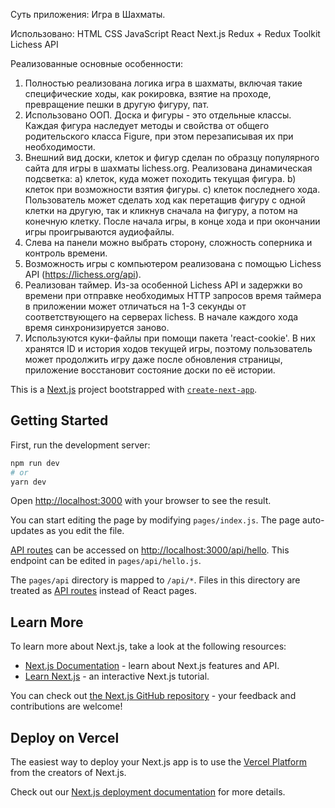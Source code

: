 
Суть приложения: Игра в Шахматы.

Использовано: 
HTML
CSS
JavaScript
React
Next.js
Redux + Redux Toolkit
Lichess API

Реализованные основные особенности:
1) Полностью реализована логика игра в шахматы, включая такие специфические ходы, как рокировка, взятие на проходе, превращение пешки в другую фигуру, пат.
2) Использовано ООП. Доска и фигуры - это отдельные классы. Каждая фигура наследует методы и свойства от общего родительского класса Figure, при этом перезаписывая их при необходимости. 
3) Внешний вид доски, клеток и фигур сделан по образцу популярного сайта для игры в шахматы lichess.org. Реализована динамическая подсветка: a) клеток, куда может походить текущая фигура. b) клеток при возможности взятия фигуры. c) клеток последнего хода. Пользователь может сделать ход как перетащив фигуру с одной клетки на другую, так и кликнув сначала на фигуру, а потом на конечную клетку. После начала игры, в конце хода и при окончании игры проигрываются аудиофайлы.
4) Слева на панели можно выбрать сторону, сложность соперника и контроль времени.
5) Возможность игры с компьютером реализована с помощью Lichess API (https://lichess.org/api).
6) Реализован таймер. Из-за особенной Lichess API и задержки во времени при отправке необходимых HTTP запросов время таймера в приложении может отличаться на 1-3 секунды от соответствующего на серверах lichess. В начале каждого хода время синхронизируется заново.
7) Используются куки-файлы при помощи пакета 'react-cookie'. В них хранятся ID и история ходов текущей игры, поэтому пользователь может продолжить игру даже после обновления страницы, приложение восстановит состояние доски по её истории.





This is a [Next.js](https://nextjs.org/) project bootstrapped with [`create-next-app`](https://github.com/vercel/next.js/tree/canary/packages/create-next-app).

## Getting Started

First, run the development server:

```bash
npm run dev
# or
yarn dev
```

Open [http://localhost:3000](http://localhost:3000) with your browser to see the result.

You can start editing the page by modifying `pages/index.js`. The page auto-updates as you edit the file.

[API routes](https://nextjs.org/docs/api-routes/introduction) can be accessed on [http://localhost:3000/api/hello](http://localhost:3000/api/hello). This endpoint can be edited in `pages/api/hello.js`.

The `pages/api` directory is mapped to `/api/*`. Files in this directory are treated as [API routes](https://nextjs.org/docs/api-routes/introduction) instead of React pages.

## Learn More

To learn more about Next.js, take a look at the following resources:

- [Next.js Documentation](https://nextjs.org/docs) - learn about Next.js features and API.
- [Learn Next.js](https://nextjs.org/learn) - an interactive Next.js tutorial.

You can check out [the Next.js GitHub repository](https://github.com/vercel/next.js/) - your feedback and contributions are welcome!

## Deploy on Vercel

The easiest way to deploy your Next.js app is to use the [Vercel Platform](https://vercel.com/new?utm_medium=default-template&filter=next.js&utm_source=create-next-app&utm_campaign=create-next-app-readme) from the creators of Next.js.

Check out our [Next.js deployment documentation](https://nextjs.org/docs/deployment) for more details.
